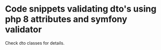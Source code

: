 # Code snippets validating dto's using php 8 attributes and symfony validator 

Check dto classes for details.
